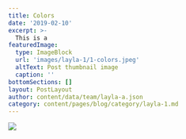 ```yaml
---
title: Colors
date: '2019-02-10'
excerpt: >-
  This is a 
featuredImage:
  type: ImageBlock
  url: 'images/layla-1/1-colors.jpeg'
  altText: Post thumbnail image
  caption: ''
bottomSections: []
layout: PostLayout
author: content/data/team/layla-a.json
category: content/pages/blog/category/layla-1.md
---
```

<img src="images/layla-1/1-colors.jpeg">